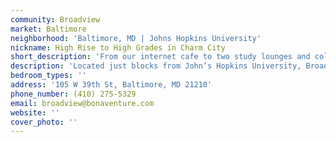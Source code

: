 ```yaml
---
community: Broadview
market: Baltimore
neighborhood: 'Baltimore, MD | Johns Hopkins University'
nickname: High Rise to High Grades in Charm City
short_description: 'From our internet cafe to two study lounges and collaborative work space, Broadview takes student living to new heights.'
description: 'Located just blocks from John’s Hopkins University, Broadview mixes classical urban architecture with updated amenities to create the ultimate student living experience.  The coffee is always brewing in our 24 hour internet cafe, perfect for 8AM classes or an all-nighter before final exams.  Skip the library and kick back in one of our two study lounges complete with a fireplace and ping-pong tables to help you relax or burn off some steam when you have a paper due the next day.  Group projects are a breeze with our collaborative work spaces, where you can connect to our Chromecast and your classmates while you get the job done.  From bike storage to an onsite theater to a fully equipped fitness center, Broadview is more than student living…it’s student life!'
bedroom_types: ''
address: '105 W 39th St, Baltimore, MD 21210'
phone_number: (410) 275-5329
email: broadview@bonaventure.com
website: ''
cover_photo: ''
---
```


